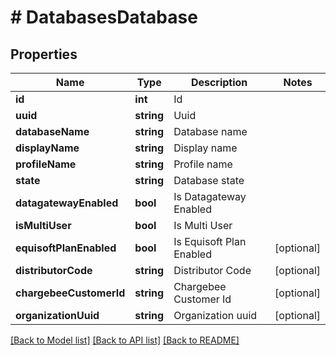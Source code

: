 # # DatabasesDatabase

## Properties

Name | Type | Description | Notes
------------ | ------------- | ------------- | -------------
**id** | **int** | Id |
**uuid** | **string** | Uuid |
**databaseName** | **string** | Database name |
**displayName** | **string** | Display name |
**profileName** | **string** | Profile name |
**state** | **string** | Database state |
**datagatewayEnabled** | **bool** | Is Datagateway Enabled |
**isMultiUser** | **bool** | Is Multi User |
**equisoftPlanEnabled** | **bool** | Is Equisoft Plan Enabled | [optional]
**distributorCode** | **string** | Distributor Code | [optional]
**chargebeeCustomerId** | **string** | Chargebee Customer Id | [optional]
**organizationUuid** | **string** | Organization uuid | [optional]

[[Back to Model list]](../../README.md#models) [[Back to API list]](../../README.md#endpoints) [[Back to README]](../../README.md)
